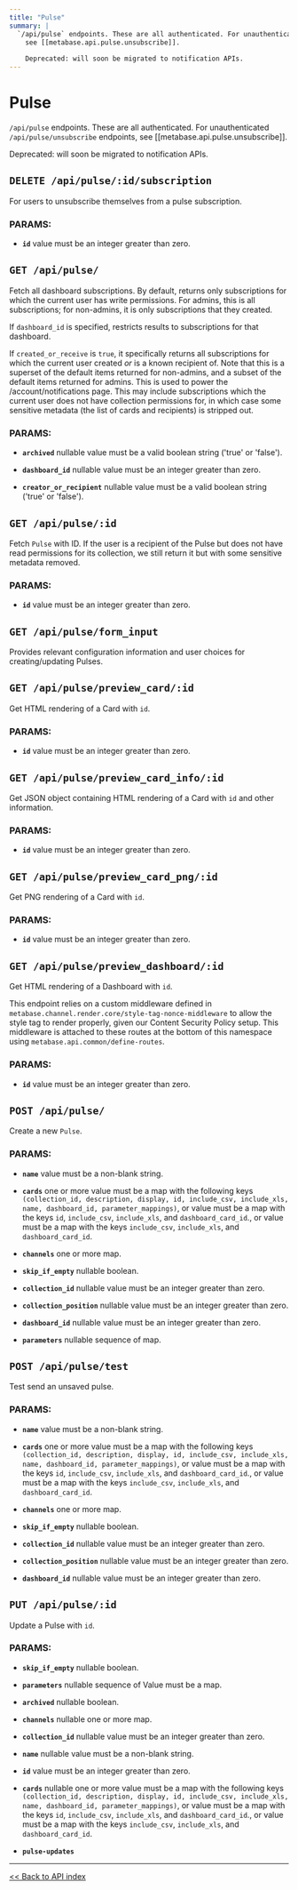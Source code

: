 ```yaml
---
title: "Pulse"
summary: |
  `/api/pulse` endpoints. These are all authenticated. For unauthenticated `/api/pulse/unsubscribe` endpoints,
    see [[metabase.api.pulse.unsubscribe]].
  
    Deprecated: will soon be migrated to notification APIs.
---
```


# Pulse

`/api/pulse` endpoints. These are all authenticated. For unauthenticated `/api/pulse/unsubscribe` endpoints,
  see [[metabase.api.pulse.unsubscribe]].

  Deprecated: will soon be migrated to notification APIs.

## `DELETE /api/pulse/:id/subscription`

For users to unsubscribe themselves from a pulse subscription.

### PARAMS:

-  **`id`** value must be an integer greater than zero.

## `GET /api/pulse/`

Fetch all dashboard subscriptions. By default, returns only subscriptions for which the current user has write
  permissions. For admins, this is all subscriptions; for non-admins, it is only subscriptions that they created.

  If `dashboard_id` is specified, restricts results to subscriptions for that dashboard.

  If `created_or_receive` is `true`, it specifically returns all subscriptions for which the current user
  created *or* is a known recipient of. Note that this is a superset of the default items returned for non-admins,
  and a subset of the default items returned for admins. This is used to power the /account/notifications page.
  This may include subscriptions which the current user does not have collection permissions for, in which case
  some sensitive metadata (the list of cards and recipients) is stripped out.

### PARAMS:

-  **`archived`** nullable value must be a valid boolean string ('true' or 'false').

-  **`dashboard_id`** nullable value must be an integer greater than zero.

-  **`creator_or_recipient`** nullable value must be a valid boolean string ('true' or 'false').

## `GET /api/pulse/:id`

Fetch `Pulse` with ID. If the user is a recipient of the Pulse but does not have read permissions for its collection,
  we still return it but with some sensitive metadata removed.

### PARAMS:

-  **`id`** value must be an integer greater than zero.

## `GET /api/pulse/form_input`

Provides relevant configuration information and user choices for creating/updating Pulses.

## `GET /api/pulse/preview_card/:id`

Get HTML rendering of a Card with `id`.

### PARAMS:

-  **`id`** value must be an integer greater than zero.

## `GET /api/pulse/preview_card_info/:id`

Get JSON object containing HTML rendering of a Card with `id` and other information.

### PARAMS:

-  **`id`** value must be an integer greater than zero.

## `GET /api/pulse/preview_card_png/:id`

Get PNG rendering of a Card with `id`.

### PARAMS:

-  **`id`** value must be an integer greater than zero.

## `GET /api/pulse/preview_dashboard/:id`

Get HTML rendering of a Dashboard with `id`.

  This endpoint relies on a custom middleware defined in `metabase.channel.render.core/style-tag-nonce-middleware` to
  allow the style tag to render properly, given our Content Security Policy setup. This middleware is attached to these
  routes at the bottom of this namespace using `metabase.api.common/define-routes`.

### PARAMS:

-  **`id`** value must be an integer greater than zero.

## `POST /api/pulse/`

Create a new `Pulse`.

### PARAMS:

-  **`name`** value must be a non-blank string.

-  **`cards`** one or more value must be a map with the following keys `(collection_id, description, display, id, include_csv, include_xls, name, dashboard_id, parameter_mappings)`, or value must be a map with the keys `id`, `include_csv`, `include_xls`, and `dashboard_card_id`., or value must be a map with the keys `include_csv`, `include_xls`, and `dashboard_card_id`.

-  **`channels`** one or more map.

-  **`skip_if_empty`** nullable boolean.

-  **`collection_id`** nullable value must be an integer greater than zero.

-  **`collection_position`** nullable value must be an integer greater than zero.

-  **`dashboard_id`** nullable value must be an integer greater than zero.

-  **`parameters`** nullable sequence of map.

## `POST /api/pulse/test`

Test send an unsaved pulse.

### PARAMS:

-  **`name`** value must be a non-blank string.

-  **`cards`** one or more value must be a map with the following keys `(collection_id, description, display, id, include_csv, include_xls, name, dashboard_id, parameter_mappings)`, or value must be a map with the keys `id`, `include_csv`, `include_xls`, and `dashboard_card_id`., or value must be a map with the keys `include_csv`, `include_xls`, and `dashboard_card_id`.

-  **`channels`** one or more map.

-  **`skip_if_empty`** nullable boolean.

-  **`collection_id`** nullable value must be an integer greater than zero.

-  **`collection_position`** nullable value must be an integer greater than zero.

-  **`dashboard_id`** nullable value must be an integer greater than zero.

## `PUT /api/pulse/:id`

Update a Pulse with `id`.

### PARAMS:

-  **`skip_if_empty`** nullable boolean.

-  **`parameters`** nullable sequence of Value must be a map.

-  **`archived`** nullable boolean.

-  **`channels`** nullable one or more map.

-  **`collection_id`** nullable value must be an integer greater than zero.

-  **`name`** nullable value must be a non-blank string.

-  **`id`** value must be an integer greater than zero.

-  **`cards`** nullable one or more value must be a map with the following keys `(collection_id, description, display, id, include_csv, include_xls, name, dashboard_id, parameter_mappings)`, or value must be a map with the keys `id`, `include_csv`, `include_xls`, and `dashboard_card_id`., or value must be a map with the keys `include_csv`, `include_xls`, and `dashboard_card_id`.

-  **`pulse-updates`**

---

[<< Back to API index](../../api-documentation.md)